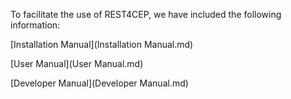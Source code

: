 To facilitate the use of REST4CEP, we have included the following information:

[Installation Manual](Installation Manual.md)

[User Manual](User Manual.md)

[Developer Manual](Developer Manual.md)